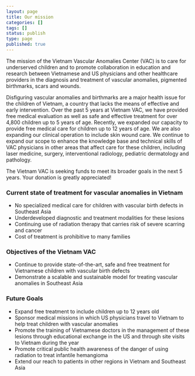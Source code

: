 ```yaml
---
layout: page
title: Our mission
categories: []
tags: []
status: publish
type: page
published: true
---
```

The mission of the Vietnam Vascular Anomalies Center (VAC) is to care for underserved children and to promote collaboration in education and research between Vietnamese and US physicians and other healthcare providers in the diagnosis and treatment of vascular anomalies, pigmented birthmarks, scars and wounds.

Disfiguring vascular anomalies and birthmarks are a major health issue for the children of Vietnam, a country that lacks the means of effective and early intervention. Over the past 5 years at Vietnam VAC, we have provided free medical evaluation as well as safe and effective treatment for over 4,800 children up to 5 years of age.  Recently, we expanded our capacity to provide free medical care for children up to 12 years of age.  We are also expanding our clinical operation to include skin wound care.  We continue to expand our scope to enhance the knowledge base and technical skills of VAC physicians in other areas that affect care for these children, including laser medicine, surgery, interventional radiology, pediatric dermatology and pathology.

The Vietnam VAC is seeking funds to meet its broader goals in the next 5 years. Your donation is greatly appreciated!

### Current state of treatment for vascular anomalies in Vietnam

- No specialized medical care for children with vascular birth defects in Southeast Asia
- Underdeveloped diagnostic and treatment modalities for these lesions
- Continuing use of radiation therapy that carries risk of severe scarring and cancer
- Cost of treatment is prohibitive to many families


### Objectives of the Vietnam VAC

- Continue to provide state-of-the-art, safe and free treatment for Vietnamese children with vascular birth defects
- Demonstrate a scalable and sustainable model for treating vascular anomalies in Southeast Asia


### Future Goals

- Expand free treatment to include children up to 12 years old
- Sponsor medical missions in which US physicians travel to Vietnam to help treat children with vascular anomalies
- Promote the training of Vietnamese doctors in the management of these lesions through educational exchange in the US and through site visits to Vietnam during the year
- Promote critical public health awareness of the danger of using radiation to treat infantile hemangioma
- Extend our reach to patients in other regions in Vietnam and Southeast Asia



